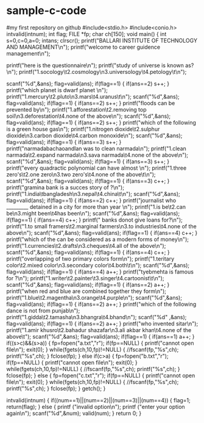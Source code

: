 # sample-c-code
#my first repository on github
#include<stdio.h>
#include<conio.h>
intvalid(intnum);
int flag;
FILE *fp;
char ch[150];
void main()
{
int s=0,c=0,a=0;
intans;
clrscr();
printf("BALLARI INSTITUTE OF TECHNOLOGY AND MANAGEMENT\n");
printf("welcome to career guidence management\n");

printf("here is the questionnaire\n");
printf("study of universe is known as?\n");
printf("1.socology\t2.cosmology\n3.universology\t4.petology\t\n");

scanf("%d",&ans);
flag=valid(ans);
if(flag==1)
{
if(ans==2)
s++;
}
printf("which planet is dwarf planet \n");
printf("1.mercury\t2.pluto\n3.mars\t4.uranus\t\n");
scanf("%d",&ans);
flag=valid(ans);
if(flag==1)
{
if(ans==2)
s++;
}
printf("floods can be prevented by\n");
printf("1.afforestation\t2.removing top soil\n3.deforestation\t4.none of the above\n");
scanf("%d",&ans);
flag=valid(ans);
if(flag==1)
{
if(ans==2)
s++;
}
printf("which of the following is a green house gas\n");
printf("1.nitrogen dioxide\t2.sulphur dioxide\n3.carbon dioxide\t4.carbon monoxide\n");
scanf("%d",&ans);
flag=valid(ans);
if(flag==1)
{
if(ans==3)
s++;
}
printf("narmadabachaoandlan was to clean narmada\n");
printf("1.clean narmada\t2.expand narmada\n3.sava narmada\t4.none of the above\n");
scanf("%d",&ans);
flag=valid(ans);
if(flag==1)
{
if(ans==3)
s++;
}
printf("every quadractic polynomial can have almost \n");
printf("1.three zero's\t2.one zero\n3.two zero's\t4.none of the above\t\n");
scanf("%d",&ans);
flag=valid(ans);
if(flag==1)
{
if(ans==3)
c++;
}
printf("gramina bank is a succes story of ?\n");
printf("1.india\tbangladesh\n3.nepal\t4.china\t\n");
scanf("%d",&ans);
flag=valid(ans);
if(flag==1)
{
if(ans==2)
c++;
}
printf("journalist who _________ detained in a city for more than  year \n");
printf("1.is be\t2.can be\n3.might been\t4has been\n");
scanf("%d",&ans);
flag=valid(ans);
if(flag==1)
{
if(ans==4)
c++;
}
printf(" banks donot give loans for?\n");
printf("1.to small framers\t2.marginal farmers\n3.to industries\t4.none of the above\n");
scanf("%d",&ans);
flag=valid(ans);
if(flag==1)
{
if(ans==4)
c++;
}
printf("which of the can be considered as a modern forms of money\n");
printf("1.currencies\t2.drafts\n3.cheques\t4.all of the above\n");
scanf("%d",&ans);
flag=valid(ans);
if(flag==1)
{
if(ans==4)
c++;
}
printf("overlapping of two primary colors form\n");
printf("1.teritary color\t2.mixed color\n3.secondary color\t4.both\t\n");
scanf("%d",&ans);
flag=valid(ans);
if(flag==1)
{
if(ans==4)
a++;
}
printf("tyebmehta is famous for ?\n");
printf("1.writer\t2.painter\t3.singer\t4.cartoonist\t\n");
scanf("%d",&ans);
flag=valid(ans);
if(flag==1)
{
if(ans==2)
a++;
}
printf("when red and blue are combined together they form\n");
printf("1.blue\t2.magentha\n3.orange\t4.purple\n");
scanf("%d",&ans);
flag=valid(ans);
if(flag==1)
{
if(ans==2)
a++;
}
printf("which of the following dance is not from punjab\n");
printf("1.gidda\t2.tamasha\n3.bhangra\t4.bhand\n");
scanf("%d" ,&ans);
flag=valid(ans);
if(flag==1)
{
if(ans==2)
a++;
}
printf("who invented sitar\n");
printf("1.amir khusro\t2.bahadur shazafar\n3.ali akbar khan\t4.none of the above\t");
scanf("%d",&ans);
flag=valid(ans);
if(flag==1)
{
if(ans==1)
a++;
}
if((s>c)&&(s>a))
{
fp=fopen("a.txt","r");
if(fp==NULL)
{
printf("cannot open file\n");
exit(0);
}
while(fgets(ch,10,fp)!=NULL)
{
//fscanf(fp,"%s",ch);
printf("%s",ch);
}
fclose(fp);
}
else if(c>a)
{
fp=fopen("b.txt","r");
if(fp==NULL)
{
printf("cannot open file\n");
exit(0);
}
while(fgets(ch,10,fp)!=NULL)
{
//fscanf(fp,"%s",ch);
printf("%s",ch);
}
fclose(fp);
}
else
{
fp=fopen("c.txt","r");
if(fp==NULL)
{
printf("cannot open file\n");
exit(0);
}
while(fgets(ch,10,fp)!=NULL)
{
//fscanf(fp,"%s",ch);
printf("%s",ch);
}
fclose(fp);
}
getch();
}

intvalid(intnum)
{
if((num==1)||(num==2)||(num==3)||(num==4))
{
flag=1;
return(flag);
}
else
{
printf ("invalid option\n");
printf ("enter your option again\n");
scanf("%d",&num);
valid(num);
}
return 0;
}

